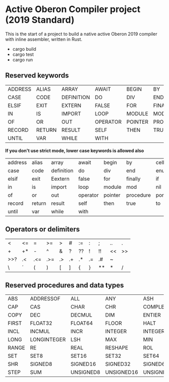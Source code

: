 # Active Oberon Compiler project (2019 Standard)

This is the start of a project to build a native active Oberon 2019 compiler with inline assembler, written in Rust.

- cargo build
- cargo test
- cargo run

## Reserved keywords

| | | | | | | | |
|----|-----|-----|-----|-----|-----|------|------|
| ADDRESS | ALIAS | ARRAY | AWAIT | BEGIN | BY | CELL | CELLNET | 
| CASE | CODE | DEFINITION | DO | DIV | END | ENUM | ELSE | 
| ELSIF | EXIT | EXTERN | FALSE | FOR | FINALLY | IF | IMAG |
| IN | IS | IMPORT | LOOP | MODULE | MOD | NIL | OBJECT |
| OF | OR | OUT | OPERATOR | POINTER | PROCEDURE  | PORT | REPEAT |
| RECORD | RETURN | RESULT | SELF | THEN | TRUE | TO | TYPE | 
| UNTIL | VAR | WHILE | WITH |

**If you don't use strict mode, lower case keywords is allowed also** 

| | | | | | | | |
|----|-----|-----|-----|-----|-----|------|------|
| address | alias | array | await | begin | by | cell | cellnet | 
| case | code | definition | do | div | end | enum | else | 
| elsif | exit | Eextern | false | for | finally | if | imag |
| in | is | import | loop | module | mod | nil | object |
| of | or | out | operator | pointer | procedure  | port | repeat |
| record | return | result | self | then | true | to | type | 
| until | var | while | with |

## Operators or delimiters

||||||||||||
|-|-|-|-|-|-|-|-|-|-|-|
| < | <= | = | >= | > | # | := | : | ; | .. | . | , |
| + | +* | - | ^ | & | ? | ?? | ! | !! | << | >> | <<? |
| >>? | .< | .<= | .>= | .> | .+ | .* | .= | .# | ~ | 
| \ | ´ | ( | ) | [ | ] | { | } | ** | * | / | ./ | 

## Reserved procedures and data types

| | | | | | | |
|----|-----|-----|-----|-----|-----|------|
| ABS | ADDRESSOF | ALL | ANY | ASH | ASSERT | BOOLEAN | 
| CAP | CAS | CHAR | CHR | COMPLEX | COMPLEX32 | COMPLEX64 | 
| COPY | DEC | DECMUL | DIM | ENTIER | ENTIERH | EXCL | 
| FIRST | FLOAT32 | FLOAT64 | FLOOR | HALT | IM | INC |
| INCL | INCMUL | INCR | INTEGER | INTEGERSET | LAST | LEN | 
| LONG |LONGINTEGER | LSH | MAX | MIN | OBJECT | ODD | 
| RANGE | RE | REAL | RESHAPE | ROL | ROR | ROT | 
| SET | SET8 | SET16 |SET32 | SET64 | SHL | SHORT | 
| SHR | SIGNED8 | SIGNED16 | SIGNED32 | SIGNED64 | SIZE | SIZEOF |
| STEP | SUM | UNSIGNED8 | UNSIGNED16 | UNSIGNED32 | UNSIGNED32 | UNSIGNED64 |





